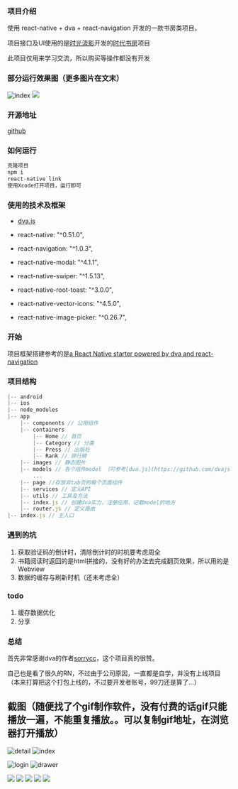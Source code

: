 ### 项目介绍
使用 react-native + dva + react-navigation 开发的一款书房类项目。

项目接口及UI使用的是[时光流影](http:www.timeface.cn)开发的[时代书房](http://www.apgbook.com/timeread)项目

此项目仅用来学习交流，所以购买等操作都没有开发
### 部分运行效果图（更多图片在文末）
![index](https://user-gold-cdn.xitu.io/2018/2/28/161da5b951fd338f?w=371&h=686&f=gif&s=7115361)
![](https://user-gold-cdn.xitu.io/2018/2/28/161da79f8385886d?w=375&h=689&f=png&s=233731)

### 开源地址
[github](https://github.com/zhouyingkai1/apgbook)

### 如何运行
```js
克隆项目
npm i
react-native link
使用Xcode打开项目，运行即可
```

### 使用的技术及框架

* [dva.js](https://github.com/dvajs/dva)

* react-native: "^0.51.0",

* react-navigation: "^1.0.3",

* react-native-modal: "^4.1.1",

* react-native-swiper: "^1.5.13",

* react-native-root-toast: "^3.0.0",

* react-native-vector-icons: "^4.5.0",

* react-native-image-picker: "^0.26.7",

### 开始

项目框架搭建参考的是[a React Native starter powered by dva and react-navigation](https://github.com/nihgwu/react-native-dva-starter)

### 项目结构

```js
|-- android 
|-- ios
|-- node_modules
|-- app
    |-- components // 公用组件
    |-- containers 
        |-- Home // 首页
        |-- Category // 分类
        |-- Press // 出版社
        |-- Rank // 排行榜   
    |-- images // 静态图片
    |-- models // 各个组件model （可参考[dva.js](https://github.com/dvajs/dva)）
        ... 
    |-- page //存放非tab页的每个页面组件 
    |-- services // 定义API
    |-- utils // 工具及方法
    |-- index.js // 创建dva实力，注册应用，记载model的地方
    |-- router.js // 定义路由
|-- index.js // 主入口
```

### 遇到的坑

1. 获取验证码的倒计时，清除倒计时的时机要考虑周全
2. 书籍阅读时返回的是html拼接的，没有好的办法去完成翻页效果，所以用的是Webview
3. 数据的缓存与刷新时机（还未考虑全）

### todo
1. 缓存数据优化
2. 分享

### 总结

首先非常感谢dva的作者[sorrycc](https://github.com/sorrycc)，这个项目真的很赞。

自己也是看了很久的RN，不过由于公司原因，一直都是自学，并没有上线项目（本来打算把这个打包上线的，不过要开发者账号，99刀还是算了…）

## 截图（随便找了个gif制作软件，没有付费的话gif只能播放一遍，不能重复播放。。可以复制gif地址，在浏览器打开播放）

![detail](https://user-gold-cdn.xitu.io/2018/2/28/161da5b951e888e7?w=373&h=687&f=gif&s=7870463) ![index](https://user-gold-cdn.xitu.io/2018/2/28/161da5b951fd338f?w=371&h=686&f=gif&s=7115361)

![login](https://user-gold-cdn.xitu.io/2018/2/28/161da5b960b90e81?w=370&h=689&f=gif&s=10995113) ![drawer](https://user-gold-cdn.xitu.io/2018/2/28/161da5b955ccc08d?w=374&h=685&f=gif&s=8251176)

![](https://user-gold-cdn.xitu.io/2018/2/28/161da79f81c0a970?w=375&h=689&f=png&s=150130)
![](https://user-gold-cdn.xitu.io/2018/2/28/161da79f81e8e7f5?w=375&h=689&f=png&s=68580)
![](https://user-gold-cdn.xitu.io/2018/2/28/161da79f83410f55?w=375&h=689&f=png&s=208062)
![](https://user-gold-cdn.xitu.io/2018/2/28/161da79f837aa2c4?w=375&h=689&f=png&s=153547)
![](https://user-gold-cdn.xitu.io/2018/2/28/161da79f8385886d?w=375&h=689&f=png&s=233731)